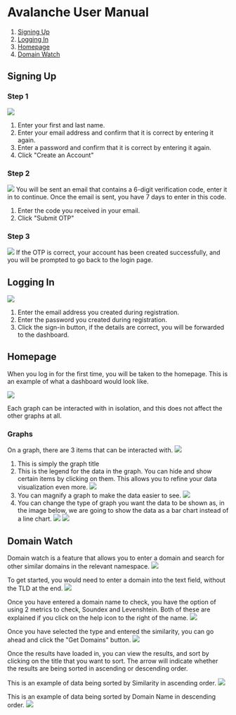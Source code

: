 # Avalanche User Manual
1. [Signing Up](#signing-up)
2. [Logging In](#logging-in)
3. [Homepage](#homepage)
4. [Domain Watch](#domain-watch)

## Signing Up
### Step 1
![](https://astonmartin.sloththe.dev/isawesome/2d55b0e8-2735-4bf2-8eb6-cc61e441f4d7.png)
1. Enter your first and last name.
2. Enter your email address and confirm that it is correct by entering it again.
3. Enter a password and confirm that it is correct by entering it again.
4. Click "Create an Account"
### Step 2
![](https://astonmartin.sloththe.dev/isawesome/ff662ead-677f-4dec-ba7a-397b502e5688.png)
You will be sent an email that contains a 6-digit verification code, enter it in to continue. Once the email is sent, you have 7 days to enter in this code.
1. Enter the code you received in your email.
2. Click "Submit OTP"
### Step 3
![](https://astonmartin.sloththe.dev/isawesome/a76bc372-903a-4755-8ff4-531b8b7210c4.png)
If the OTP is correct, your account has been created successfully, and you will be prompted to go back to the login page.

## Logging In
![](https://astonmartin.sloththe.dev/isawesome/a00f9dc5-67ca-4492-a984-809f3ad1c53e.png)
1. Enter the email address you created during registration.
2. Enter the password you created during registration.
3. Click the sign-in button, if the details are correct, you will be forwarded to the dashboard.

## Homepage
When you log in for the first time, you will be taken to the homepage. This is an example of what a dashboard would look like.

![](https://astonmartin.sloththe.dev/isawesome/8f40b441-fe1f-4476-9f1b-426cebada185.png)

Each graph can be interacted with in isolation, and this does not affect the other graphs at all.

### Graphs
On a graph, there are 3 items that can be interacted with.
![](https://astonmartin.sloththe.dev/isawesome/88cbbcec-3e2c-4ac5-a6a3-9d90217c5665.png)
1. This is simply the graph title
2. This is the legend for the data in the graph. You can hide and show certain items by clicking on them. This allows you to refine your data visualization even more.
   ![](https://astonmartin.sloththe.dev/isawesome/513f6e8c-4ad8-466f-a8ef-7a55d2bea2da.png)
3. You can magnify a graph to make the data easier to see.
   ![](https://astonmartin.sloththe.dev/isawesome/78fc303c-9ce0-451b-a1d7-3a03d0743dea.png)
4. You can change the type of graph you want the data to be shown as, in the image below, we are going to show the data as a bar chart instead of a line chart.
   ![](https://astonmartin.sloththe.dev/isawesome/e87b0316-f114-40a4-b421-322c7461d6a0.png)
   ![](https://astonmartin.sloththe.dev/isawesome/fa26343b-2cba-4392-bd20-c05791a2066c.png)

## Domain Watch
Domain watch is a feature that allows you to enter a domain and search for other similar domains in the relevant namespace.
![](https://astonmartin.sloththe.dev/isawesome/fae78b2c-972c-44df-bdab-ad9b7586b31c.png)

To get started, you would need to enter a domain into the text field, without the TLD at the end.
![](https://astonmartin.sloththe.dev/isawesome/648cf14c-cd5e-4299-83ad-884d7b5951f9.png)

Once you have entered a domain name to check, you have the option of using 2 metrics to check, Soundex and Levenshtein. Both of these are explained if you click on the help icon to the right of the name.
![](https://astonmartin.sloththe.dev/isawesome/d2a1d670-d0d4-4b24-81c0-717cdea02f7d.png)

Once you have selected the type and entered the similarity, you can go ahead and click the "Get Domains" button.
![](https://astonmartin.sloththe.dev/isawesome/28594c26-3f4a-49dc-a389-8b57aba0599c.png)

Once the results have loaded in, you can view the results, and sort by clicking on the title that you want to sort. The arrow will indicate whether the results are being sorted in ascending or descending order.

This is an example of data being sorted by Similarity in ascending order.
![](https://astonmartin.sloththe.dev/isawesome/1dc29da3-1276-42c4-b27c-5b164a0d18f0.png)

This is an example of data being sorted by Domain Name in descending order.
![](https://astonmartin.sloththe.dev/isawesome/1c0dc8ef-5c9e-45d0-9997-f21ea431cdc1.png)
